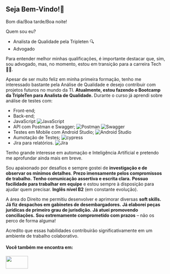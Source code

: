 ## Seja Bem-Vindo!👋
  Bom dia/Boa tarde/Boa noite!
  
  Quem sou eu?
- Analista de Qualidade pela Tripleten 🔍
- Advogado

Para entender melhor minhas qualificações, é importante destacar que, sim, sou advogado, mas, no momento, estou em transição para a carreira Tech🧑‍💻.

Apesar de ser muito feliz em minha primeira formação, tenho me interessado bastante pela Análise de Qualidade e desejo contribuir com projetos futuros no mundo da TI.
**Atualmente, estou fazendo o Bootcamp da TripleTen para Analista de Qualidade.**
Durante o curso já aprendi sobre análise de testes com:
- Front-end;
- Back-end;
- JavaScript ![JavaScript](https://img.shields.io/badge/javascript-%23323330.svg?style=for-the-badge&logo=javascript&logoColor=%23F7DF1E)
- API com Postman e Swagger; ![Postman](https://img.shields.io/badge/Postman-FF6C37?style=for-the-badge&logo=postman&logoColor=white) ![Swagger](https://img.shields.io/badge/-Swagger-%23Clojure?style=for-the-badge&logo=swagger&logoColor=white)
- Testes em Mobile com Android Studio; ![Android Studio](https://img.shields.io/badge/android%20studio-346ac1?style=for-the-badge&logo=android%20studio&logoColor=white)
- Aumotação de Testes; ![cypress](https://img.shields.io/badge/-cypress-%23E5E5E5?style=for-the-badge&logo=cypress&logoColor=058a5e)
- Jira para relatórios. ![Jira](https://img.shields.io/badge/jira-%230A0FFF.svg?style=for-the-badge&logo=jira&logoColor=white)
  
Tenho grande interesse em automação e Inteligência Artificial e pretendo me aprofundar ainda mais em breve.

Sou apaixonado por desafios e sempre gostei de **investigação e de observar os mínimos detalhes**.
**Prezo imensamente pelos compromissos de trabalho.**
**Tenho comunicação assertiva e escrita clara.**
**Possuo facilidade para trabalhar em equipe** e estou sempre à disposição para ajudar quem precisar.
**Inglês nível B2** (em constante evolução).

A área do Direito me permitiu desenvolver e aprimorar diversas **soft skills.**
**Já fiz despachos em gabinetes de desembargadores.**
**Já elaborei peças jurídicas de primeiro grau de jurisdição.**
**Já atuei promovendo conciliações.**
**Sou extremamente comprometido com prazos** – não os perco de forma alguma!

Acredito que essas habilidades contribuirão significativamente em um ambiente de trabalho colaborativo.

#### Você também me encontra em: 
<a href="https://www.linkedin.com/in/pedro-paiva-6a490a346/"  >
<img width="70" height="40" src="https://img.shields.io/badge/linkedin-%230077B5.svg?style=for-the-badge&logo=linkedin&logoColor=white" />
</a>
